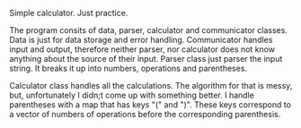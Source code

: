 Simple calculator. Just practice.

The program consits of data, parser, calculator and communicator classes. Data is just for data storage and error handling.
Communicator handles input and output, therefore neither parser, nor calculator does not know anything about the source of their input.
Parser class just parser the input string. It breaks it up into numbers, operations and parentheses. 

Calculator class handles all the calculations. The algorithm for that is messy, but, unfortunately I didn;t come up with something better.
I handle parentheses with a map that has keys "(" and ")". These keys correspond to a vector of numbers of operations before the corresponding parenthesis.
